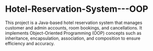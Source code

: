 # Hotel-Reservation-System---OOP
This project is a Java-based hotel reservation system that manages customer and admin accounts, room bookings, and cancellations. It implements Object-Oriented Programming (OOP) concepts such as inheritance, encapsulation, association, and composition to ensure efficiency and accuracy.
